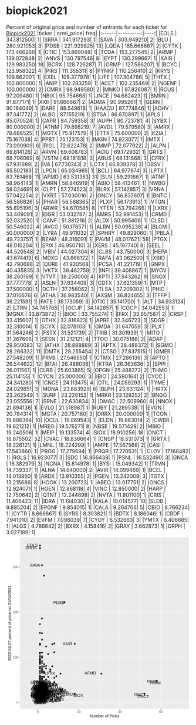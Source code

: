 # biopick2021
Percent of original price and number of entrants for each ticket for [Biopick2021](https://twitter.com/hashtag/Biopick2021)
|ticker | nrml_price| freq|
|:------|----------:|----:|
|EOLS   | 347.812500|    1|
|SRRA   | 341.917293|    1|
|SAVA   | 303.949210|    2|
|BLU    | 280.921053|    3|
|PDSB   | 221.929825|   13|
|LQDA   | 185.666667|    2|
|CYTK   | 173.466266|    1|
|CTIC   | 153.869048|    1|
|TCDA   | 153.277545|    2|
|ARMP   | 139.072848|    2|
|ANVS   | 130.797546|    8|
|EYPT   | 130.299667|    1|
|XAIR   | 129.983250|   18|
|BCRX   | 128.726287|    7|
|ORMP   | 127.586207|    1|
|BCYC   | 123.958322|    4|
|PIRS   | 111.355311|    8|
|PYNKF  | 110.256410|    2|
|KRYS   | 109.862001|    1|
|EXEL   | 108.377978|    1|
|LIFE   | 107.304786|    5|
|THTX   | 102.800000|    1|
|ANIP   | 102.283259|    1|
|ACET   | 102.235469|    2|
|NGENF  | 100.000000|    2|
|CMRX   |  98.949580|    2|
|MNKD   |  97.826087|    1|
|RCUS   |  97.209480|    1|
|NBIX   |  95.754668|    1|
|JNCE   |  94.682423|    1|
|BMRN   |  91.877171|    1|
|XXII   |  91.666667|    2|
|ADMA   |  90.995261|    1|
|GERN   |  90.184049|    1|
|DARE   |  88.549618|    1|
|HAACU  |  87.774846|    1|
|ACHV   |  87.341772|    2|
|ALBO   |  87.155219|    1|
|STSA   |  86.870897|    1|
|APLS   |  85.070524|    1|
|CAPR   |  84.759358|    3|
|AUPH   |  80.723781|    4|
|SYBX   |  80.000000|    2|
|ATNM   |  79.898219|    7|
|AVDL   |  79.579580|    3|
|AMRX   |  78.688525|    1|
|MGTX   |  75.917579|    1|
|ETTX   |  75.600000|    2|
|KZIA   |  75.167038|    4|
|PPBT   |  75.123153|    1|
|IMGN   |  74.923077|    1|
|IMTX   |  73.090909|    6|
|RIGL   |  72.622478|    2|
|IMMP   |  72.077922|    2|
|ALPN   |  69.814126|    2|
|ARVN   |  69.608783|    1|
|ACIU   |  69.172932|    1|
|GRTS   |  68.796069|    6|
|VSTM   |  68.181818|    3|
|ABUS   |  68.131868|    3|
|CFRX   |  67.931689|    2|
|IVA    |  67.730743|    2|
|LCTX   |  66.839378|    3|
|OBSV   |  65.502183|    2|
|LPCN   |  65.034965|    1|
|BCLI   |  64.977974|    3|
|LPTX   |  63.761468|   11|
|AFMD   |  63.531353|   31|
|SLN    |  59.291667|    1|
|ATNF   |  58.964143|    1|
|AMRN   |  58.846919|    1|
|ABIO   |  58.413461|    1|
|NWBO   |  58.024691|    9|
|CLPT   |  57.274523|    3|
|BLRX   |  57.142857|    3|
|VRNA   |  57.042254|    2|
|VXRT   |  57.030016|    2|
|ONCY   |  56.837607|    1|
|BNTC   |  56.586826|    5|
|PHAR   |  56.568365|    2|
|PLXP   |  56.173913|    1|
|VTGN   |  55.895196|    3|
|ARWR   |  54.670585|    8|
|YTEN   |  53.794266|    1|
|LXRX   |  53.409091|    2|
|EIGR   |  53.032787|    2|
|AMRS   |  52.991453|    1|
|CRMD   |  52.032520|    1|
|CANF   |  51.381216|    2|
|ALDX   |  50.995406|    1|
|CLSD   |  50.546022|    4|
|AVCO   |  50.178571|    1|
|ALRN   |  50.095238|    4|
|BLCM   |  50.000000|    2|
|LYRA   |  49.911032|    2|
|SPHRY  |  49.829060|    1|
|PBLA   |  49.723757|    1|
|BEAM   |  48.316091|    1|
|PAVM   |  48.017621|   58|
|PTGX   |  48.010204|    1|
|EPIX   |  46.950710|    3|
|XERS   |  45.197740|    8|
|SEEL   |  44.520548|    2|
|VBIV   |  44.027304|    8|
|CLBS   |  43.750000|    3|
|HEPA   |  43.674419|    6|
|MDXG   |  43.668122|    1|
|RAFA   |  43.062500|    1|
|XBIO   |  42.790698|    2|
|QURE   |  41.920568|    1|
|PCSA   |  41.221719|    1|
|GNPX   |  40.435835|    3|
|VKTX   |  39.482759|    2|
|INFI   |  39.408867|    1|
|MYOV   |  38.260169|    1|
|VTVT   |  38.250000|    4|
|KPTI   |  37.943262|    9|
|SNGX   |  37.777778|    2|
|ASLN   |  37.634409|    3|
|CDTX   |  37.621359|    1|
|MTP    |  37.500000|    1|
|DCTH   |  37.256062|    3|
|TLSA   |  37.209302|    1|
|PHIO   |  37.010676|    6|
|ATHA   |  36.983540|    1|
|AXSM   |  36.824655|    3|
|TFFP   |  36.221591|    1|
|FATE   |  36.173059|    3|
|OTIC   |  35.141700|    1|
|ALT    |  34.933124|    2|
|LTRN   |  34.745765|    1|
|OCUP   |  34.142857|    1|
|COCP   |  34.042553|    1|
|MGNX   |  33.873872|    1|
|BIOC   |  33.755274|    1|
|IFRX   |  33.657587|    2|
|CRSP   |  33.415607|    1|
|GTHX   |  32.816823|    1|
|APRE   |  32.346723|    1|
|SDGR   |  32.310014|    1|
|SCYX   |  32.078103|    1|
|GMDA   |  31.647059|    3|
|PLX    |  31.564246|    2|
|FSTX   |  31.521739|    2|
|TRIB   |  31.301939|    1|
|MITO   |  31.267606|    1|
|SESN   |  31.212121|    4|
|TTOO   |  30.075188|    2|
|ADAP   |  29.950083|   12|
|ATHX   |  28.888889|    3|
|APTX   |  28.488372|    1|
|SGMO   |  28.266332|   11|
|DMTK   |  28.255454|    2|
|CTSO   |  27.837515|    1|
|OMER   |  27.548209|    1|
|PRVB   |  27.546550|    1|
|CTMX   |  27.286136|    3|
|APTO   |  26.544622|   12|
|BTAI   |  26.488038|    1|
|KTRA   |  26.363636|    2|
|SPPI   |  26.011561|    1|
|CLRB   |  25.603865|    5|
|OPGN   |  25.488372|    2|
|THMO   |  25.114155|    1|
|CYCN   |  25.000000|    3|
|IBIO   |  24.590164|    2|
|CYCC   |  24.341280|   11|
|CNCE   |  24.113475|    4|
|DTIL   |  24.059293|    1|
|TYME   |  24.029851|    3|
|MDNA   |  23.883929|    6|
|BLPH   |  23.631124|    1|
|HRTX   |  23.262549|    1|
|SURF   |  23.220153|    1|
|MRKR   |  23.129252|    2|
|BNGO   |  23.055556|    7|
|SRNE   |  22.630834|    3|
|DMAC   |  22.509960|    6|
|NNOX   |  21.894138|    1|
|EVLO   |  21.518987|    1|
|RUBY   |  21.289538|    1|
|EVGN   |  20.784314|    1|
|MGTA   |  20.757180|    3|
|DRRX   |  20.000000|    1|
|TCON   |  19.886364|   10|
|OCUL   |  19.869543|    1|
|ELDN   |  19.863014|    2|
|CWBR   |  19.621212|    1|
|MREO   |  19.576271|    8|
|NBSE   |  19.571429|    2|
|MBIO   |  19.240506|    1|
|MEIP   |  19.133574|    4|
|SIOX   |  18.910256|   18|
|ONCT   |  18.875502|   52|
|CVAC   |  18.836664|    1|
|CNSP   |  18.531073|    1|
|GRTX   |  18.226121|    1|
|LMNL   |  18.224299|    1|
|AMPE   |  17.567568|    2|
|CASI   |  17.543860|    1|
|PROG   |  17.279694|    1|
|PRQR   |  17.270531|    1|
|CLOV   |  17.168482|    1|
|RGLS   |  16.923077|    3|
|SDC    |  16.866438|    1|
|PSNL   |  16.532490|    3|
|GNCA   |  16.382979|    3|
|NCNA   |  15.814978|    1|
|BYSI   |  15.049342|    1|
|TRVN   |  14.739337|    1|
|ALNA   |  14.640000|    2|
|AVIR   |  14.099469|    1|
|BCEL   |  14.013950|    1|
|ARDX   |  13.910355|    2|
|PGEN   |  13.242009|    3|
|TGTX   |  13.215686|    8|
|HOOK   |  13.200723|    1|
|ABEO   |  13.017751|    2|
|ONCS   |  12.924071|    1|
|HGEN   |  12.868118|    4|
|VINC   |  12.850000|    2|
|HARP   |  12.750642|    2|
|QTNT   |  12.244898|    2|
|NVTA   |  11.801100|    1|
|CRIS   |  11.406423|   11|
|IDRA   |  11.194030|    2|
|KALA   |  10.014577|   10|
|SLDB   |   9.885204|    2|
|EPGNF  |   9.854015|    1|
|CALA   |   9.264706|    5|
|CBIO   |   8.766234|    1|
|CYTR   |   8.666667|    1|
|SYRS   |   8.303821|    1|
|BDTX   |   8.186046|    1|
|CRDF   |   7.941010|    2|
|EVFM   |   7.098039|    7|
|CYDY   |   6.532663|    3|
|YMTX   |   6.406685|    1|
|ALGS   |   4.786642|    2|
|BXRX   |   4.158416|    2|
|GRAY   |   3.662873|    1|
|ORPH   |   3.027189|    1|
![retvspicks](biopicks.png?raw=true)
